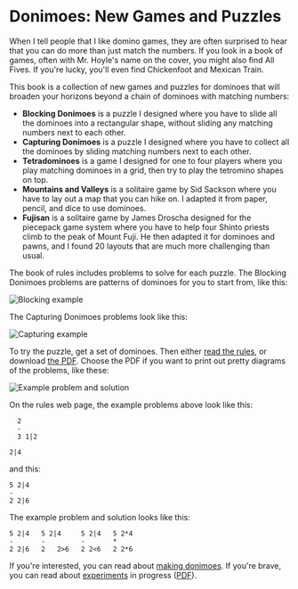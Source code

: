 # Donimoes: New Games and Puzzles
When I tell people that I like domino games, they are often surprised to hear
that you can do more than just match the numbers. If you look in a book of
games, often with Mr. Hoyle's name on the cover, you might also find All Fives.
If you're lucky, you'll even find Chickenfoot and Mexican Train.

This book is a collection of new games and puzzles for dominoes that will
broaden your horizons beyond a chain of dominoes with matching numbers:

* **Blocking Donimoes** is a puzzle I designed where you have to slide all the
    dominoes into a rectangular shape, without sliding any matching numbers next
    to each other.
* **Capturing Donimoes** is a puzzle I designed where you have to collect all the
    dominoes by sliding matching numbers next to each other.
* **Tetradominoes** is a game I designed for one to four players where you play
    matching dominoes in a grid, then try to play the tetromino shapes on top.
* **Mountains and Valleys** is a solitaire game by Sid Sackson where you have to
    lay out a map that you can hike on. I adapted it from paper, pencil, and
    dice to use dominoes.
* **Fujisan** is a solitaire game by James Droscha designed for the piecepack
    game system where you have to help four Shinto priests climb to the peak of
    Mount Fuji. He then adapted it for dominoes and pawns, and I found
    20 layouts that are much more challenging than usual.

The book of rules includes problems to solve for each puzzle. The Blocking
Donimoes problems are patterns of dominoes for you to start from, like this:

![Blocking example]

The Capturing Donimoes problems look like this:

![Capturing example]

To try the puzzle, get a set of dominoes. Then either [read the rules][rules],
or download [the PDF][pdf]. Choose the PDF if you want to print out pretty
diagrams of the problems, like these:

![Example problem and solution][solution example]

On the rules web page, the example problems above look like this:

      2    
      -
      3 1|2
    
    2|4    

and this:

    5 2|4
    -
    2 2|6

The example problem and solution looks like this:

    5 2|4   5 2|4     5 2|4   5 2*4
    -       -         -       *
    2 2|6   2   2>6   2 2<6   2 2*6

If you're interested, you can read about [making donimoes]. If you're brave, you
can read about [experiments] in progress ([PDF][new pdf]).

[rules]: https://donkirkby.github.com/donimoes/rules.html
[Blocking example]: https://donkirkby.github.com/donimoes/blocking_example.png
[Capturing example]: https://donkirkby.github.com/donimoes/capturing_example.png
[solution example]: https://donkirkby.github.com/donimoes/solution_example.png
[pdf]: https://donkirkby.github.com/donimoes/donimoes.pdf
[making donimoes]: https://donkirkby.github.com/donimoes/making_donimoes.html
[experiments]: https://donkirkby.github.com/donimoes/new_rules.html
[new pdf]: https://donkirkby.github.com/donimoes/new_rules.pdf
